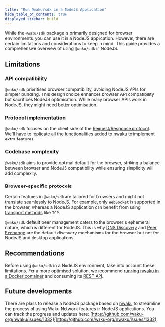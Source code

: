 ```yaml
---
title: "Run @waku/sdk in a NodeJS Application"
hide_table_of_contents: true
displayed_sidebar: build
---
```


While the `@waku/sdk` package is primarily designed for browser environments, you can use it in a NodeJS application. However, there are certain limitations and considerations to keep in mind. This guide provides a comprehensive overview of using `@waku/sdk` in NodeJS.

## Limitations

### API compatibility

`@waku/sdk` prioritises browser compatibility, avoiding NodeJS APIs for simpler bundling. This design choice enhances browser API compatibility but sacrifices NodeJS optimisation. While many browser APIs work in NodeJS, they might need better optimisation.

### Protocol implementation

`@waku/sdk` focuses on the client side of the [Request/Response protocol](/learn/concepts/network-domains#requestresponse-domain). We'll have to replicate all the functionalities added to [nwaku](/guides/nwaku/run-node) to implement extra features.

### Codebase complexity

`@waku/sdk` aims to provide optimal default for the browser, striking a balance between browser and NodeJS compatibility while ensuring simplicity will add complexity.

### Browser-specific protocols

Certain features in `@waku/sdk` are tailored for browsers and might not translate seamlessly to NodeJS. For example, only `WebSocket` is supported in the browser, whereas a NodeJS application can benefit from using [transport methods](/learn/concepts/transports) like `TCP`.

`@waku/sdk` default peer management caters to the browser's ephemeral nature, which is different for NodeJS. This is why [DNS Discovery](/learn/concepts/dns-discovery) and [Peer Exchange](/learn/concepts/peer-exchange) are the default discovery mechanisms for the browser but not for NodeJS and desktop applications.

## Recommendations

Before using `@waku/sdk` in a NodeJS environment, take into account these limitations. For a more optimised solution, we recommend [running nwaku in a Docker container](/guides/nwaku/run-docker-compose) and consuming its [REST API](https://waku-org.github.io/waku-rest-api/).

## Future developments

There are plans to release a NodeJS package based on [nwaku](/guides/nwaku/run-node) to streamline the process of using Waku Network features in NodeJS applications. You can track the progress and updates here: [https://github.com/waku-org/nwaku/issues/1332](https://github.com/waku-org/nwaku/issues/1332).

